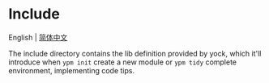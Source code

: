 # Include

English | [简体中文](../../docs/zh_cn/lib/include.md)

The include directory contains the lib definition provided by yock, which it'll introduce when `ypm init` create a new module or `ypm tidy` complete environment, implementing code tips.

